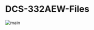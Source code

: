 # DCS-332AEW-Files


![main](https://user-images.githubusercontent.com/41841782/226084859-10c37759-0f3b-4899-91a0-033853c9ad63.png)
